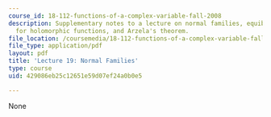 ```yaml
---
course_id: 18-112-functions-of-a-complex-variable-fall-2008
description: Supplementary notes to a lecture on normal families, equiboundedness
  for holomorphic functions, and Arzela's theorem.
file_location: /coursemedia/18-112-functions-of-a-complex-variable-fall-2008/429086eb25c12651e59d07ef24a0b0e5_lecture19.pdf
file_type: application/pdf
layout: pdf
title: 'Lecture 19: Normal Families'
type: course
uid: 429086eb25c12651e59d07ef24a0b0e5

---
```

None